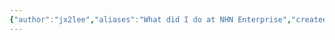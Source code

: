 ```yaml
---
{"author":"jx2lee","aliases":"What did I do at NHN Enterprise","created":"2025-08-03T11:27:32.944+09:00","last-updated":"2025-08-02 15:54","tags":["NHN","work"],"dg-publish":true,"dg-home-link":false,"dg-show-local-graph":false,"dg-show-backlinks":false,"dg-show-toc":false,"dg-show-inline-title":false,"dg-show-file-tree":false,"dg-enable-search":false,"dg-link-preview":false,"dg-show-tags":false,"dg-pass-frontmatter":false,"permalink":"/career/overview-nhn-enterprise/","dgPassFrontmatter":true,"noteIcon":""}
---
```


